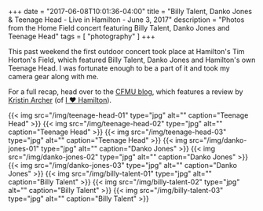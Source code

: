 +++
date = "2017-06-08T10:01:36-04:00"
title = "Billy Talent, Danko Jones & Teenage Head - Live in Hamilton - June 3, 2017"
description = "Photos from the Home Field concert featuring Billy Talent, Danko Jones and Teenage Head"
tags = [ "photography" ]
+++

This past weekend the first outdoor concert took place at Hamilton's Tim Horton's Field, which featured Billy Talent, Danko Jones and Hamilton's own Teenage Head. I was fortunate enough to be a part of it and took my camera gear along with me.

For a full recap, head over to the <a href="http://cfmu.ca/posts/98-hamilton-had-the-home-field-advantage-with-billy-talent">CFMU blog</a>, which features a review by <a href="https://twitter.com/kristin_archer">Kristin Archer</a> (of <a href="http://ihearthamilton.ca">I ❤️ Hamilton</a>). 

{{< img src="/img/teenage-head-01" type="jpg" alt="" caption="Teenage Head" >}}
{{< img src="/img/teenage-head-02" type="jpg" alt="" caption="Teenage Head" >}}
{{< img src="/img/teenage-head-03" type="jpg" alt="" caption="Teenage Head" >}}
{{< img src="/img/danko-jones-01" type="jpg" alt="" caption="Danko Jones" >}}
{{< img src="/img/danko-jones-02" type="jpg" alt="" caption="Danko Jones" >}}
{{< img src="/img/danko-jones-03" type="jpg" alt="" caption="Danko Jones" >}}
{{< img src="/img/billy-talent-01" type="jpg" alt="" caption="Billy Talent" >}}
{{< img src="/img/billy-talent-02" type="jpg" alt="" caption="Billy Talent" >}}
{{< img src="/img/billy-talent-03" type="jpg" alt="" caption="Billy Talent" >}}
